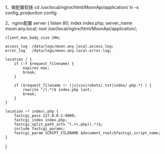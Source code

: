 

1、做配置软链
cd /usr/local/nginx/html/MoonApi/application/
ln -s config_production config

2、nginx配置
server {
    listen       80;
    index   index.php;
    server_name moon.any.local;
    root  /usr/local/nginx/html/MoonApi/application/;

    client_max_body_size 20m;

    access_log  /data/logs/moon.any.local.access.log;
    error_log   /data/logs/moon.any.local.error.log;

    location / {
        if (-f $request_filename) {
            expires max;
            break;
        }

        if ($request_filename !~ (js|css|robots/.txt|index/.php.*) ) {
            rewrite ^/(.*)$ index.php last;
            break;
        }
    }

    location ~* index\.php {
        fastcgi_pass 127.0.0.1:9000;
        fastcgi_index index.php;
        fastcgi_split_path_info ^(.+\.php)(.*)$;
        include fastcgi_params;
        fastcgi_param SCRIPT_FILENAME $document_root/$fastcgi_script_name;
    }

}